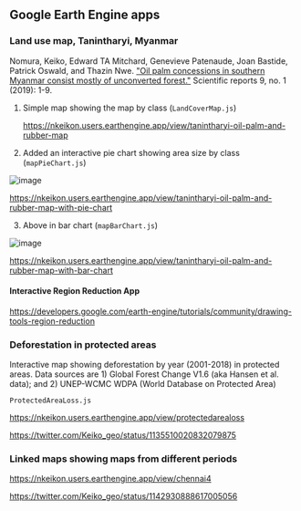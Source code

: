 ## Google Earth Engine apps
### Land use map, Tanintharyi, Myanmar 

Nomura, Keiko, Edward TA Mitchard, Genevieve Patenaude, Joan Bastide, Patrick Oswald, and Thazin Nwe. ["Oil palm concessions in southern Myanmar consist mostly of unconverted forest."](https://www.nature.com/articles/s41598-019-48443-3) Scientific reports 9, no. 1 (2019): 1-9.

1. Simple map showing the map by class (`LandCoverMap.js`)

    https://nkeikon.users.earthengine.app/view/tanintharyi-oil-palm-and-rubber-map

2. Added an interactive pie chart showing area size by class (`mapPieChart.js`)

![image](https://github.com/nkeikon/earthengine-apps/raw/master/pie.gif)

   https://nkeikon.users.earthengine.app/view/tanintharyi-oil-palm-and-rubber-map-with-pie-chart

3. Above in bar chart (`mapBarChart.js`)

![image](https://github.com/nkeikon/earthengine-apps/raw/master/bar.gif)

   https://nkeikon.users.earthengine.app/view/tanintharyi-oil-palm-and-rubber-map-with-bar-chart

#### Interactive Region Reduction App

https://developers.google.com/earth-engine/tutorials/community/drawing-tools-region-reduction

### Deforestation in protected areas
Interactive map showing deforestation by year (2001-2018) in protected areas. Data sources are 1) Global Forest Change V1.6 (aka Hansen et al. data); and 2) UNEP-WCMC WDPA (World Database on Protected Area)

`ProtectedAreaLoss.js`

https://nkeikon.users.earthengine.app/view/protectedarealoss

https://twitter.com/Keiko_geo/status/1135510020832079875

### Linked maps showing maps from different periods
https://nkeikon.users.earthengine.app/view/chennai4

https://twitter.com/Keiko_geo/status/1142930888617005056
